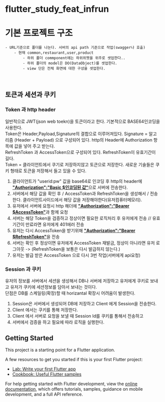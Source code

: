 # flutter_study_feat_infrun

# 기본 프로젝트 구조
    - URL기준으로 폴더를 나눈다. 서버의 api path 기준으로 작업(swagger나 호출) 
        - 현재 common,restaurant,user,product
            - 하위 폴더 commponent에는 하위위젯을 위주로 셋업한다..
            - 하위 폴더의 model은 DO(DataObject)를 셋업한다.
            - view 단은 전체 화면에 대한 구성을 셋업한다. 
<br/>

## 토큰과 세션과 쿠키
### Token 과 http header
일반적으로 JWT(json web toekn)을 토큰이라고 한다.
기본적으로 BASE64인코딩을 사용한다.<br>
Token은 Header,Payload,Signature의 결합으로 이루어져있다. Signature = 알고리즘 (Header + Payload) 으로 구성되어 있다.
http의 Header에 Authorization 항목에 값을 넣어 주고 받는다.<br>
RefreshToken 과 AccessToken으로 구성되어 있다. RefreshToken이 유효기간이 길다.<br>
Token = 클라이언트에서 쿠기로 저장하지않고 토큰으로 저장한다. 새로운 기술들은 쿠키 형태로 토큰을 저장해서 들고 있을 수 있다.
<br>
1. 클라이언트가 "userid:pw" 값을 base64로 인코딩 후 http의 header에 <u><strong>"Authorization":"Basic $인코딩된 값"</u></strong>으로 서버에 전송한다.
2. 서버에서 해당 값을 확인 후 / AccessToken과 RefreshToken을 생성해서 / 전송한다. 클라이언트사이드에서 해당 값을 저장해야한다(유저컴퓨터메모리).
3. 유저에서 서버에 요청시  http 해더에 <strong><u>"Authorization":"Bearer $AccessToken"</u></strong>과 함께 요청
4. 서버는 해당 Token을 검증하고 정상이면 필요한 로직처리 후 유저에게 전송 // 유효기간이 만료라면 유저에게 401에러 전송
5. 유저는 다시 AccessToken을 받기위해 <strong><u>"Authorization":"Bearer $RefreshToken"</u></strong>을 전송
6. 서버는 확인 후 정상이면 유저에게 AccessToken 재발금, 정상이 아니라면  유저 로그아웃 -> (RefreshToken을 보통은 다시 발급하지 않는다.)
7. 유저는 발급 받은 AccessToken 으로 다시 3번 작업(서버에게 api요청)  


### Session 과 쿠키
유저의 정보를 서버에서 세션을 생성해서 DB나 서버에 저장하고 유저에게 쿠키로 보내고 유저가 쿠키에 세션정보를 담아서 보내는 것이다. <br>
단점은 DB를 스케일링(확장)할 때 horizantal 확장시 어려움이 발생한다.

1. Session은 서버에서 생성되어 DB에 저장하고 Client 에게 Session을 전송한다.  
2. Client 에서는 쿠키를 통해 저장한다.
3. Client 에서 서버로 요청을 보낼 때 Session Id를 쿠키를 통해서 전송하고 
4. 서버에서 검증을 하고 필요에 따라 로직을 실행한다.
  







## Getting Started

This project is a starting point for a Flutter application.

A few resources to get you started if this is your first Flutter project:

- [Lab: Write your first Flutter app](https://docs.flutter.dev/get-started/codelab)
- [Cookbook: Useful Flutter samples](https://docs.flutter.dev/cookbook)

For help getting started with Flutter development, view the
[online documentation](https://docs.flutter.dev/), which offers tutorials,
samples, guidance on mobile development, and a full API reference.

